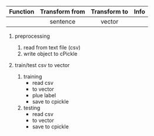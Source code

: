 


| Function | Transform from | Transform to | Info         |
|:--------:|:--------------:|:------------:|:------------:| 
|          | sentence       | vector       |              |



1. preprocessing
   1. read from text file (csv)
   1. write object to cPickle

1. train/test csv to vector
   1. training
      - read csv
      - to vector
      - plue label
      - save to cpickle
   1. testing
      - read csv
      - to vector
      - save to cpickle
